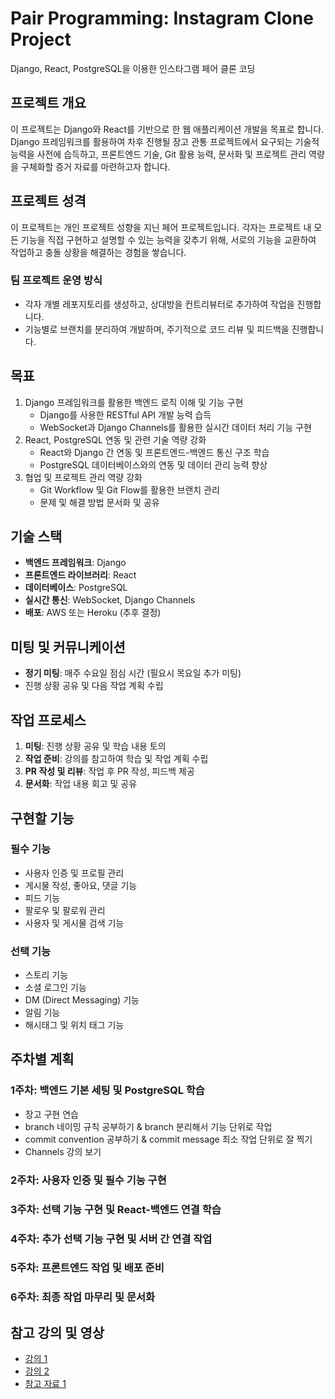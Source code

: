 # Pair Programming: Instagram Clone Project
Django, React, PostgreSQL을 이용한 인스타그램 페어 클론 코딩

## 프로젝트 개요

이 프로젝트는 Django와 React를 기반으로 한 웹 애플리케이션 개발을 목표로 합니다. Django 프레임워크를 활용하여 차후 진행될 장고 관통 프로젝트에서 요구되는 기술적 능력을 사전에 습득하고, 프론트엔드 기술, Git 활용 능력, 문서화 및 프로젝트 관리 역량을 구체화할 증거 자료를 마련하고자 합니다.

## 프로젝트 성격

이 프로젝트는 개인 프로젝트 성향을 지닌 페어 프로젝트입니다. 각자는 프로젝트 내 모든 기능을 직접 구현하고 설명할 수 있는 능력을 갖추기 위해, 서로의 기능을 교환하여 작업하고 충돌 상황을 해결하는 경험을 쌓습니다.

### 팀 프로젝트 운영 방식

- 각자 개별 레포지토리를 생성하고, 상대방을 컨트리뷰터로 추가하여 작업을 진행합니다.
- 기능별로 브랜치를 분리하여 개발하며, 주기적으로 코드 리뷰 및 피드백을 진행합니다.

## 목표

1. Django 프레임워크를 활용한 백엔드 로직 이해 및 기능 구현
   - Django를 사용한 RESTful API 개발 능력 습득
   - WebSocket과 Django Channels를 활용한 실시간 데이터 처리 기능 구현
2. React, PostgreSQL 연동 및 관련 기술 역량 강화
   - React와 Django 간 연동 및 프론트엔드-백엔드 통신 구조 학습
   - PostgreSQL 데이터베이스와의 연동 및 데이터 관리 능력 향상
3. 협업 및 프로젝트 관리 역량 강화
   - Git Workflow 및 Git Flow를 활용한 브랜치 관리
   - 문제 및 해결 방법 문서화 및 공유

## 기술 스택

- **백엔드 프레임워크**: Django
- **프론트엔드 라이브러리**: React
- **데이터베이스**: PostgreSQL
- **실시간 통신**: WebSocket, Django Channels
- **배포**: AWS 또는 Heroku (추후 결정)

## 미팅 및 커뮤니케이션

- **정기 미팅**: 매주 수요일 점심 시간 (필요시 목요일 추가 미팅)
- 진행 상황 공유 및 다음 작업 계획 수립

## 작업 프로세스

1. **미팅**: 진행 상황 공유 및 학습 내용 토의
2. **작업 준비**: 강의를 참고하여 학습 및 작업 계획 수립
3. **PR 작성 및 리뷰**: 작업 후 PR 작성, 피드백 제공
4. **문서화**: 작업 내용 회고 및 공유

## 구현할 기능

### 필수 기능
- 사용자 인증 및 프로필 관리
- 게시물 작성, 좋아요, 댓글 기능
- 피드 기능
- 팔로우 및 팔로워 관리
- 사용자 및 게시물 검색 기능

### 선택 기능
- 스토리 기능
- 소셜 로그인 기능
- DM (Direct Messaging) 기능
- 알림 기능
- 해시태그 및 위치 태그 기능

## 주차별 계획

### 1주차: 백엔드 기본 세팅 및 PostgreSQL 학습
 - 장고 구현 연습
 - branch 네이밍 규칙 공부하기 & branch 분리해서 기능 단위로 작업
 - commit convention 공부하기 & commit message 최소 작업 단위로 잘 찍기
 - Channels 강의 보기
### 2주차: 사용자 인증 및 필수 기능 구현
### 3주차: 선택 기능 구현 및 React-백엔드 연결 학습
### 4주차: 추가 선택 기능 구현 및 서버 간 연결 작업
### 5주차: 프론트엔드 작업 및 배포 준비
### 6주차: 최종 작업 마무리 및 문서화

## 참고 강의 및 영상

- [강의 1](https://www.youtube.com/watch?v=EOpI1y59aNU&list=PLi4xPOplIq7duIjdi94TucOyYG-s3fA7J&index=2)
- [강의 2](https://www.youtube.com/watch?v=M8UPyeF5DfM&list=PLHQvFs5CMVoQd-N0MeIOfexq91Tuyv1vZ&index=1)
- [참고 자료 1](https://gmlwjd9405.github.io/2018/05/11/types-of-git-branch.html)